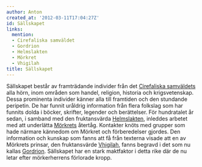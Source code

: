 ```yaml
---
author: Anton
created_at: '2012-03-11T17:04:27Z'
id: Sällskapet
links:
  mention:
  - Cirefaliska samväldet
  - Gordrion
  - Helmslakten
  - Mörkret
  - Vhigilah
title: Sällskapet
---
```


Sällskapet består av framträdande individer från det [Cirefaliska samväldets] alla hörn, inom
områden som handel, religion, historia och krigsvetenskap. Dessa prominenta individer känner alla
till framtiden och den stundande peripetin. De har funnit uråldrig information från flera folkslag
som har funnits dolda i böcker, skrifter, legender och berättelser. För hundratalet år sedan, i
samband med den fruktansvärda [Helmslakten], inleddes arbetet med att underlätta [Mörkrets] återtåg.
Kontakter knöts med grupper som hade närmare kännedom om Mörkret och förberedelser gjordes. Den
information och kunskap som fanns att få från texterna visade att en av Mörkrets prinsar, den
fruktansvärde [Vhigilah], fanns begravd i det som nu kallas [Gordrion]. Sällskapet har en stark
maktfaktor i detta rike där de nu letar efter mörkerherrens förlorade kropp.

  [Cirefaliska samväldets]: Cirefaliska_samväldet
  [Helmslakten]: Helmslakten
  [Mörkrets]: Mörkret
  [Vhigilah]: Vhigilah
  [Gordrion]: Gordrion
